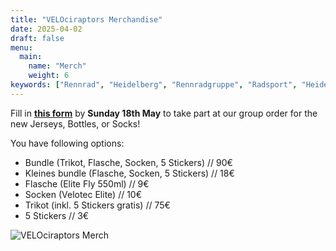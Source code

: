 ```yaml
---
title: "VELOciraptors Merchandise"
date: 2025-04-02
draft: false
menu:
  main:
    name: "Merch"
    weight: 6
keywords: ["Rennrad", "Heidelberg", "Rennradgruppe", "Radsport", "Heidelberg Radfahren", "RSV", "RTF", "bike", "cycling", "Routen"]
---
```

Fill in [**this form**](https://forms.gle/so9kqNspwAD31BieA) by **Sunday 18th May** to take part at our group order for the new Jerseys, Bottles, or Socks!

You have following options:
- Bundle (Trikot, Flasche, Socken, 5 Stickers) // 90€
- Kleines bundle (Flasche, Socken, 5 Stickers) // 18€
- Flasche (Elite Fly 550ml) // 9€
- Socken (Velotec Elite) // 10€
- Trikot (inkl. 5 Stickers gratis) // 75€ 
- 5 Stickers // 3€

![VELOciraptors Merch](/images/merch.jpg)

